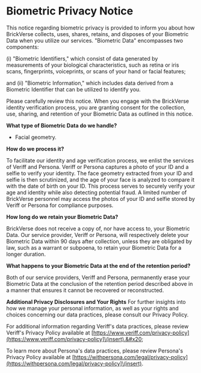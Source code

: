 # Biometric Privacy Notice

This notice regarding biometric privacy is provided to inform you about how BrickVerse collects, uses, shares, retains, and disposes of your Biometric Data when you utilize our services. "Biometric Data" encompasses two components:&#x20;

(i) "Biometric Identifiers," which consist of data generated by measurements of your biological characteristics, such as retina or iris scans, fingerprints, voiceprints, or scans of your hand or facial features;&#x20;

and (ii) "Biometric Information," which includes data derived from a Biometric Identifier that can be utilized to identify you.

Please carefully review this notice. When you engage with the BrickVerse identity verification process, you are granting consent for the collection, use, sharing, and retention of your Biometric Data as outlined in this notice.

**What type of Biometric Data do we handle?**&#x20;

* Facial geometry.

**How do we process it?**&#x20;

To facilitate our identity and age verification process, we enlist the services of Veriff and Persona. Veriff or Persona captures a photo of your ID and a selfie to verify your identity. The face geometry extracted from your ID and selfie is then scrutinized, and the age of your face is analyzed to compare it with the date of birth on your ID. This process serves to securely verify your age and identity while also detecting potential fraud. A limited number of BrickVerse personnel may access the photos of your ID and selfie stored by Veriff or Persona for compliance purposes.

**How long do we retain your Biometric Data?**&#x20;

BrickVerse does not receive a copy of, nor have access to, your Biometric Data. Our service provider, Veriff or Persona, will respectively delete your Biometric Data within 90 days after collection, unless they are obligated by law, such as a warrant or subpoena, to retain your Biometric Data for a longer duration.

**What happens to your Biometric Data at the end of the retention period?**&#x20;

Both of our service providers, Veriff and Persona, permanently erase your Biometric Data at the conclusion of the retention period described above in a manner that ensures it cannot be recovered or reconstructed.

**Additional Privacy Disclosures and Your Rights** For further insights into how we manage your personal information, as well as your rights and choices concerning our data practices, please consult our Privacy Policy.&#x20;

For additional information regarding Veriff's data practices, please review Veriff's Privacy Policy available at [https://www.veriff.com/privacy-policy](https://www.veriff.com/privacy-policy]\(insert).&#x20;

To learn more about Persona's data practices, please review Persona's Privacy Policy available at [https://withpersona.com/legal/privacy-policy](https://withpersona.com/legal/privacy-policy]\(insert).
